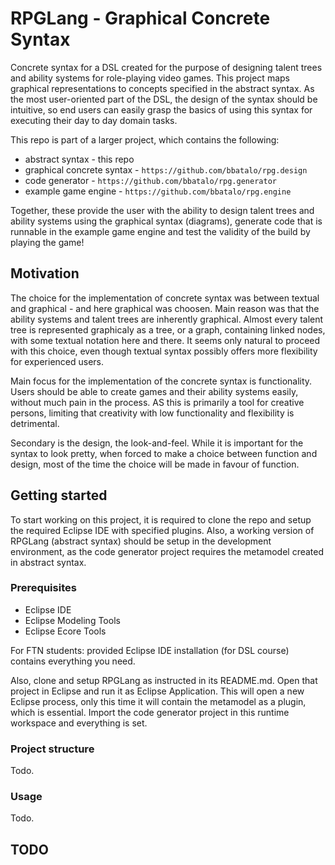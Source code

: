 # RPGLang - Graphical Concrete Syntax

Concrete syntax for a DSL created for the purpose of designing talent trees and ability systems for role-playing video games. This project maps graphical representations to concepts specified in the abstract syntax. As the most user-oriented part of the DSL, the design of the syntax should be intuitive, so end users can easily grasp the basics of using this syntax for executing their day to day domain tasks.

This repo is part of a larger project, which contains the following:

* abstract syntax - this repo
* graphical concrete syntax - `https://github.com/bbatalo/rpg.design`
* code generator - `https://github.com/bbatalo/rpg.generator`
* example game engine - `https://github.com/bbatalo/rpg.engine`

Together, these provide the user with the ability to design talent trees and ability systems using the graphical syntax (diagrams), generate code that is runnable in the example game engine and test the validity of the build by playing the game!

## Motivation

The choice for the implementation of concrete syntax was between textual and graphical - and here graphical was choosen. Main reason was that the ability systems and talent trees are inherently graphical. Almost every talent tree is represented graphicaly as a tree, or a graph, containing linked nodes, with some textual notation here and there. It seems only natural to proceed with this choice, even though textual syntax possibly offers more flexibility for experienced users.

Main focus for the implementation of the concrete syntax is functionality. Users should be able to create games and their ability systems easily, without much pain in the process. AS this is primarily a tool for creative persons, limiting that creativity with low functionality and flexibility is detrimental.

Secondary is the design, the look-and-feel. While it is important for the syntax to look pretty, when forced to make a choice between function and design, most of the time the choice will be made in favour of function.

## Getting started

To start working on this project, it is required to clone the repo and setup the required Eclipse IDE with specified plugins. Also, a working version of RPGLang (abstract syntax) should be setup in the development environment, as the code generator project requires the metamodel created in abstract syntax.

### Prerequisites

* Eclipse IDE
* Eclipse Modeling Tools
* Eclipse Ecore Tools

For FTN students: provided Eclipse IDE installation (for DSL course) contains everything you need.

Also, clone and setup RPGLang as instructed in its README.md. Open that project in Eclipse and run it as Eclipse Application. This will open a new Eclipse process, only this time it will contain the metamodel as a plugin, which is essential. Import the code generator project in this runtime workspace and everything is set.

### Project structure

Todo.

### Usage

Todo.

## TODO